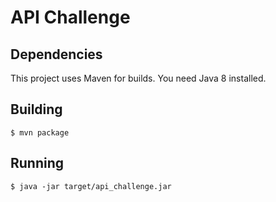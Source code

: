 # API Challenge

## Dependencies

This project uses Maven for builds.
You need Java 8 installed.

## Building

```
$ mvn package
```

## Running

```
$ java -jar target/api_challenge.jar
```
